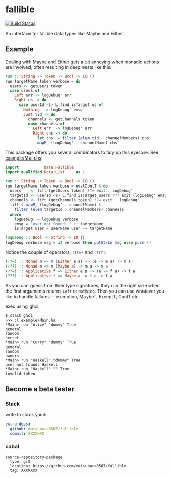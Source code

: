 # fallible

[![Build Status](https://travis-ci.com/matsubara0507/fallible.svg?branch=master)](https://travis-ci.com/matsubara0507/fallible)

An interface for fallible data types like Maybe and Either.

## Example

Dealing with Maybe and Either gets a bit annoying when monadic actions are
involved, often resulting in deep nests like this:

```Haskell
run :: String -> Token -> Bool -> IO ()
run targetName token verbose = do
  users <- getUsers token
  case users of
    Left err -> logDebug' err
    Right us -> do
      case userId <$> L.find isTarget us of
        Nothing  -> logDebug' emsg
        Just tid -> do
          channels <- getChannels token
          case channels of
            Left err  -> logDebug' err
            Right chs -> do
              let chs' = filter (elem tid . channelMembers) chs
              mapM_ (logDebug' . channelName) chs'
```

This package offers you several combinators to tidy up this eyesore. See
[example/Main.hs](example/Main.hs):

```Haskell
import           Data.Fallible
import qualified Data.List     as L

run :: String -> Token -> Bool -> IO ()
run targetName token verbose = evalContT $ do
  users    <- lift (getUsers token) !?= exit . logDebug'
  targetId <- userId <$> L.find isTarget users ??? exit (logDebug' emsg)
  channels <- lift (getChannels token) !?= exit . logDebug'
  lift $ mapM_ (logDebug' . channelName) $
    filter (elem targetId . channelMembers) channels
  where
    logDebug' = logDebug verbose
    emsg = "user not found: " ++ targetName
    isTarget user = userName user == targetName

logDebug :: Bool -> String -> IO ()
logDebug verbose msg = if verbose then putStrLn msg else pure ()
```

Notice the couple of operators, `(!?=)` and `(???)`:

```haskell
(!?=) :: Monad m => m (Either e a) -> (e -> m a) -> m a
(!??) :: Monad m => m (Maybe a) -> m a -> m a
(??=) :: Applicative f => Either e a -> (e -> f a) -> f a
(???) :: Applicative f => Maybe a -> f a -> f a
```

As you can guess from their type signatures, they run the right side when the
first arguments returns `Left` or `Nothing`. Then you can use whatever you like
to handle failures -- exception, MaybeT, ExceptT, ContT etc.

exec using ghci:

```
$ stack ghci
>>> :l example/Main.hs
*Main> run "Alice" "dummy" True
general
random
secret
*Main> run "Curry" "dummy" True
general
random
owners
*Main> run "Haskell" "dummy" True
user not found: Haskell
*Main> run "Haskell" "" True
invalid token
```

## Become a beta tester

### Stack

write to stack.yaml:

```yaml
extra-deps:
  github: matsubara0507/fallible
  commit: XXXXXXX
```

### cabal

```
source-repository-package
  type: git
  location: https://github.com/matsubara0507/fallible
  tag: XXXXXXX
```
